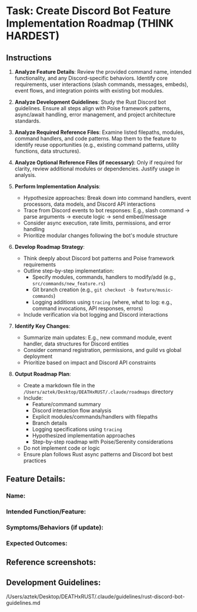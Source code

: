 # Task: Create Discord Bot Feature Implementation Roadmap (THINK HARDEST)

## Instructions

1. **Analyze Feature Details**: Review the provided command name, intended functionality, and any Discord-specific behaviors. Identify core requirements, user interactions (slash commands, messages, embeds), event flows, and integration points with existing bot modules.

2. **Analyze Development Guidelines**: Study the Rust Discord bot guidelines. Ensure all steps align with Poise framework patterns, async/await handling, error management, and project architecture standards.

3. **Analyze Required Reference Files**: Examine listed filepaths, modules, command handlers, and code patterns. Map them to the feature to identify reuse opportunities (e.g., existing command patterns, utility functions, data structures).

4. **Analyze Optional Reference Files (if necessary)**: Only if required for clarity, review additional modules or dependencies. Justify usage in analysis.

5. **Perform Implementation Analysis**:
   - Hypothesize approaches: Break down into command handlers, event processors, data models, and Discord API interactions
   - Trace from Discord events to bot responses: E.g., slash command → parse arguments → execute logic → send embed/message
   - Consider async execution, rate limits, permissions, and error handling
   - Prioritize modular changes following the bot's module structure

6. **Develop Roadmap Strategy**:
   - Think deeply about Discord bot patterns and Poise framework requirements
   - Outline step-by-step implementation: 
     - Specify modules, commands, handlers to modify/add (e.g., `src/commands/new_feature.rs`)
     - Git branch creation (e.g., `git checkout -b feature/music-commands`)
     - Logging additions using `tracing` (where, what to log: e.g., command invocations, API responses, errors)
   - Include verification via bot logging and Discord interactions

7. **Identify Key Changes**:
   - Summarize main updates: E.g., new command module, event handler, data structures for Discord entities
   - Consider command registration, permissions, and guild vs global deployment
   - Prioritize based on impact and Discord API constraints

8. **Output Roadmap Plan**:
   - Create a markdown file in the `/Users/aztek/Desktop/DEATHxRUST/.claude/roadmaps` directory
   - Include: 
     - Feature/command summary
     - Discord interaction flow analysis
     - Explicit modules/commands/handlers with filepaths
     - Branch details
     - Logging specifications using `tracing`
     - Hypothesized implementation approaches
     - Step-by-step roadmap with Poise/Serenity considerations
   - Do not implement code or logic
   - Ensure plan follows Rust async patterns and Discord bot best practices

## Feature Details:

### Name:


### Intended Function/Feature:



### Symptoms/Behaviors (if update):


### Expected Outcomes:





## Reference screenshots:







## Development Guidelines:

/Users/aztek/Desktop/DEATHxRUST/.claude/guidelines/rust-discord-bot-guidelines.md

